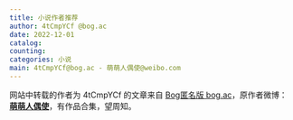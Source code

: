 ```yaml
---
title: 小说作者推荐
author: 4tCmpYCf @bog.ac
date: 2022-12-01
catalog: 
counting: 
categories: 小说
main: 4tCmpYCf@bog.ac - 萌萌人偶使@weibo.com
---
```


网站中转载的作者为 4tCmpYCf 的文章来自 [Bog匿名版 bog.ac](http://bog.ac)，原作者微博：**[萌萌人偶使](https://weibo.com/u/7226279671)**，有作品合集，望周知。
